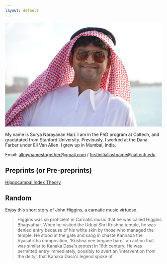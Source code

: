 ```yaml
---
layout: default
---
```


<!-- ## About Me -->

<div class="profile-picture">
  <img src="surya.jpeg" alt="Profile Picture">
</div>

My name is Surya Narayanan Hari. I am in the PhD program at Caltech, and gradutated from Stanford University. Previously, I worked at the Dana Farber under Eli Van Allen. I grew up in Mumbai, India. 

Email: allmynamestogether@gmail.com / firstinitiallastname@caltech.edu

<!-- Please fill out this form before we proceed: [https://forms.gle/SuPzCBeXCB26Zexa7](https://forms.gle/SuPzCBeXCB26Zexa7) -->

## Preprints (or Pre-preprints)
 
[Hippocampal Index Theory](preprints/Hippocampal_Index_Theory.pdf)

<!-- For more preprints and publications, here is a link to my [google scholar](https://scholar.google.com/citations?user=91W6K84AAAAJ&hl=en) -->

<!-- ## Typography

Something *italics* and something **bold**. -->

<!-- Here is a table

Year | Award | Category
-----|-------|--------
2014 | Emmy  | Won Outstanding Lead Actor in a miniseries or a movie
2015 | BAFTA | Nominated for Best Leading Actor for Sherlock
2014 | Satellite | Won Best Actor miniseries or television film

Here is a horizontal rule 
---
-->

<!-- ## To do
Add a [bibbase](https://bibbase.org/start) -->

## Random

Enjoy this short story of John Higgins, a carnatic music virtuoso.

> Higgins was so proficient in Carnatic music that he was called Higgins Bhagvathar. When he visited the Udupi Shri Krishna temple, he was denied entry because of his white skin by those who managed the temple. He stood at the gate and sang in chaste Kannada the Vyasatirtha composition, 'Krishna nee begane baro', an action that was similar to Kanaka Dasa's protest in 16th century. He was permitted entry immediately, possibly to avert an 'intervention from the deity', that Kanaka Dasa's legend spoke of.

 
